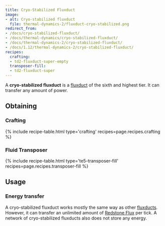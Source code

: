 ```yaml
---
title: Cryo-Stabilized Fluxduct
image:
- alt: Cryo-stabilized fluxduct
  file: thermal-dynamics-2/fluxduct-cryo-stabilized.png
redirect_from:
- /docs/cryo-stabilized-fluxduct/
- /docs/thermal-dynamics/cryo-stabilized-fluxduct/
- /docs/thermal-dynamics-2/cryo-stabilized-fluxduct/
- /docs/1.12/thermal-dynamics-2/cryo-stabilized-fluxduct/
recipes:
  crafting:
  - td2-fluxduct-super-empty
  transposer-fill:
  - td2-fluxduct-super
---
```


A **cryo-stabilized fluxduct** is a [fluxduct](/docs/1.12/thermal-dynamics/fluxducts/) of the sixth
and highest tier. It can transfer any amount of power.


Obtaining
---------

### Crafting
{% include recipe-table.html type='crafting' recipes=page.recipes.crafting %}

### Fluid Transposer
{% include recipe-table.html type='te5-transposer-fill' recipes=page.recipes.transposer-fill %}


Usage
-----

### Energy transfer
A cryo-stabilized fluxduct works mostly the same way as other
[fluxducts](/docs/1.12/thermal-dynamics/fluxducts/). However, it can transfer an unlimited amount of
[Redstone Flux](/docs/redstone-flux/) per tick. A network of cryo-stabilized
fluxducts also does not store any energy.
